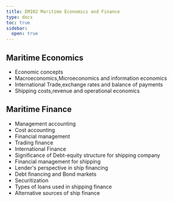 ```yaml
---
title: EM102 Maritime Economics and Finance
type: docs
toc: true
sidebar:
  open: true
---
```


## Maritime Economics 

* Economic concepts
* Macroeconomics,Microeconomics and information economics
* International Trade,exchange rates and balance of payments
* Shipping costs,revenue and operational economics

## Maritime Finance

* Management accounting
* Cost accounting
* Financial management
* Trading finance
* International Finance
* Significance of Debt-equity structure  for shipping company
* Financial management for shipping
* Lender's perspective in ship financing
* Debt financing and Bond markets
* Securitization
* Types of loans used in shipping finance
* Alternative sources of ship finance



